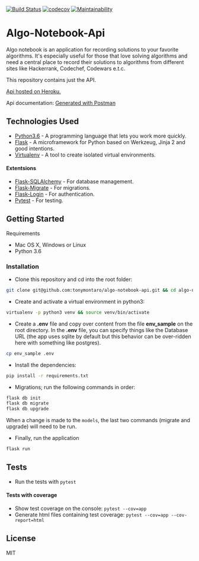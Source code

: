 [![Build Status](https://travis-ci.org/tonymontaro/algo-notebook-api.svg?branch=master)](https://travis-ci.org/tonymontaro/algo-notebook-api)
[![codecov](https://codecov.io/gh/tonymontaro/algo-notebook-api/branch/master/graph/badge.svg)](https://codecov.io/gh/tonymontaro/algo-notebook-api)
[![Maintainability](https://api.codeclimate.com/v1/badges/596455d7992b4a9f892a/maintainability)](https://codeclimate.com/github/tonymontaro/algo-notebook-api/maintainability)

# Algo-Notebook-Api
Algo notebook is an application for recording solutions to your favorite algorithms. It's especially useful for those that love solving algorithms and need a central place to record their solutions to algorithms from different sites like Hackerrank, Codechef, Codewars e.t.c.

This repository contains just the API.

[Api hosted on Heroku.](https://algo-notebook.herokuapp.com/) 

Api documentation: [Generated with Postman](https://documenter.getpostman.com/view/646133/RW8FFRr7)


## Technologies Used
- [Python3.6](https://www.python.org/downloads/) - A programming language that lets you work more quickly.
- [Flask](flask.pocoo.org/) - A microframework for Python based on Werkzeug, Jinja 2 and good intentions.
- [Virtualenv](https://virtualenv.pypa.io/en/stable/) - A tool to create isolated virtual environments.

#### Extentsions

- [Flask-SQLAlchemy](http://flask-sqlalchemy.pocoo.org/2.3/) - For database management.
- [Flask-Migrate](https://flask-migrate.readthedocs.io/en/latest/) - For migrations.
- [Flask-Login](https://flask-login.readthedocs.io/en/latest/) - For authentication.
- [Pytest](https://docs.pytest.org/en/latest/) - For testing.


## Getting Started
Requirements
- Mac OS X, Windows or Linux
- Python 3.6

### Installation
- Clone this repository and cd into the root folder:

```bash
git clone git@github.com:tonymontaro/algo-notebook-api.git && cd algo-notebook-api
```

- Create and activate a virtual environment in python3:

```bash
virtualenv -p python3 venv && source venv/bin/activate
```

- Create a **.env** file and copy over content from the file **env_sample** on the root directory. In the **.env** file, you can specify things like the Database URL (the app uses sqlite by default but this behavior can be over-ridden here with something like postgres).
```bash
cp env_sample .env
```

- Install the dependencies:
```bash
pip install -r requirements.txt
```

- Migrations; run the following commands in order:
```bash
flask db init
flask db migrate
flask db upgrade
```
When a change is made to the `models`, the last two commands (migrate and upgrade) will need to be run.
- Finally, run the application
```bash
flask run
```

## Tests

- Run the tests with `pytest`

#### Tests with coverage
- Show test coverage on the console: `pytest --cov=app`
- Generate html files containing test coverage: `pytest --cov=app --cov-report=html`


## License

MIT
